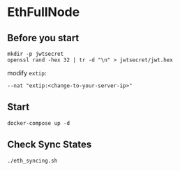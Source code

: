 # EthFullNode


## Before you start
```
mkdir -p jwtsecret
openssl rand -hex 32 | tr -d "\n" > jwtsecret/jwt.hex
```

modify `extip`:
```
--nat "extip:<change-to-your-server-ip>"
```

## Start
```
docker-compose up -d
```

## Check Sync States
```
./eth_syncing.sh
```
